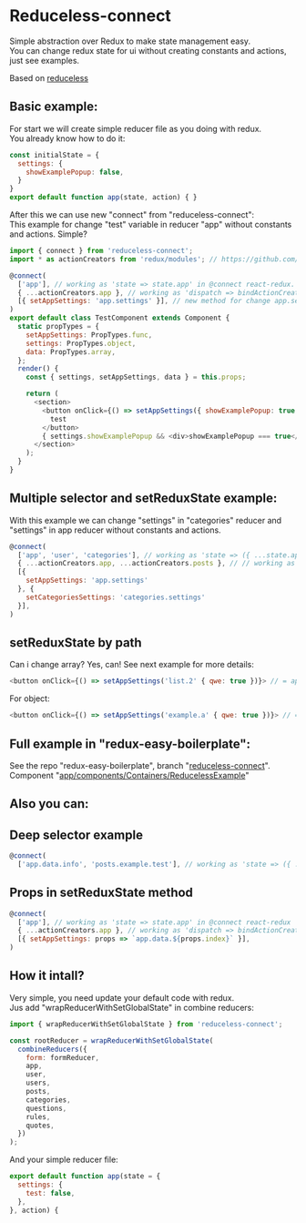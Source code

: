 # Reduceless-connect

Simple abstraction over Redux to make state management easy. <br />
You can change redux state for ui without creating constants and actions, just see examples.

Based on [reduceless](https://github.com/nosovsh/reduceless)

## Basic example:

For start we will create simple reducer file as you doing with redux. <br />
You already know how to do it:

```js
const initialState = {
  settings: {
    showExamplePopup: false,
  }
}
export default function app(state, action) { }
```
After this we can use new "connect" from "reduceless-connect":<br />
This example for change "test" variable in reducer "app" without constants and actions. Simple?

```js
import { connect } from 'reduceless-connect';
import * as actionCreators from 'redux/modules'; // https://github.com/erikras/ducks-modular-redux

@connect(
  ['app'], // working as 'state => state.app' in @connect react-redux.
  { ...actionCreators.app }, // working as 'dispatch => bindActionCreators({ ...actionCreators.app }, dispatch)' in @connect react-redux
  [{ setAppSettings: 'app.settings' }], // new method for change app.settings redux state
)
export default class TestComponent extends Component {
  static propTypes = {
    setAppSettings: PropTypes.func,
    settings: PropTypes.object,
    data: PropTypes.array,
  };
  render() {
    const { settings, setAppSettings, data } = this.props;

    return (
      <section>
        <button onClick={() => setAppSettings({ showExamplePopup: true })}>
          test
        </button>
        { settings.showExamplePopup && <div>showExamplePopup === true</div> }
      </section>
    );
  }
}

```
## Multiple selector and setReduxState example:

With this example we can change "settings" in "categories" reducer and "settings" in app reducer without constants and actions.

```js
@connect(
  ['app', 'user', 'categories'], // working as 'state => ({ ...state.app, ...state.user, ...state.categories })' in @connect react-redux
  { ...actionCreators.app, ...actionCreators.posts }, // // working as 'dispatch => bindActionCreators({ ...actionCreators.app, ...actionCreators.posts }, dispatch)' in @connect react-redux in @connect react-redux
  [{
    setAppSettings: 'app.settings'
  }, {
    setCategoriesSettings: 'categories.settings'
  }],
)
```

## setReduxState by path

Can i change array? Yes, can! See next example for more details:

```js
<button onClick={() => setAppSettings('list.2' { qwe: true })}> // = app.settings.list[2].qwe = true
```

For object:

```js
<button onClick={() => setAppSettings('example.a' { qwe: true })}> // = app.settings.example.a.qwe = true
```

## Full example in "redux-easy-boilerplate":

See the repo "redux-easy-boilerplate", branch "[reduceless-connect](https://github.com/anorudes/redux-easy-boilerplate/tree/reduceless-connect)".<br />
Component "[app/components/Containers/ReducelessExample](https://github.com/anorudes/redux-easy-boilerplate/blob/reduceless-connect/app/components/Containers/ReducelessExample/index.js)"

## Also you can:
## Deep selector example

```js
@connect(
  ['app.data.info', 'posts.example.test'], // working as 'state => ({ ...state.app.data.info, ...state.posts.example.test })' in @connect react-redux
```

## Props in setReduxState method

```js
@connect(
  ['app'], // working as 'state => state.app' in @connect react-redux
  { ...actionCreators.app }, // working as 'dispatch => bindActionCreators({ ...actionCreators.app }, dispatch)' in @connect react-redux
  [{ setAppSettings: props => `app.data.${props.index}` }],
)
```

## How it intall?

Very simple, you need update your default code with redux.<br />
Jus add "wrapReducerWithSetGlobalState" in combine reducers:

```js
import { wrapReducerWithSetGlobalState } from 'reduceless-connect';

const rootReducer = wrapReducerWithSetGlobalState(
  combineReducers({
    form: formReducer,
    app,
    user,
    users,
    posts,
    categories,
    questions,
    rules,
    quotes,
  })
);
```

And your simple reducer file:

```js
export default function app(state = {
  settings: {
    test: false,
  },
}, action) {
```